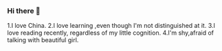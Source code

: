 ### Hi there 👋

<!--
**9531lyj/9531lyj** is a ✨ _special_ ✨ repository because its `README.md` (this file) appears on your GitHub profile.

Here are some ideas to get you started:

- 🔭 I’m currently working on my hometown for about 1 month on vacation...
- 🌱 I’m currently learning how to git ,the usage of Ubuntu...
- 👯 I’m looking to collaborate on ...,for now ,I'm not sure...

- 🤔 I’m looking for help with Baidu,Bilibili,CSDN...
- 💬 Ask me about whatever you are not sure about ...I will try it...
- 📫 How to reach me: https://github.com/9531lyj/9531lyj/edit/main/README.md...
- 😄 Pronouns:Erciyuan ...

-->
1.I love China.
2.I love learning ,even though I'm not distinguished at it.
3.I love reading recently, regardless of my little cognition.
4.I'm shy,afraid of talking with beautiful girl.
